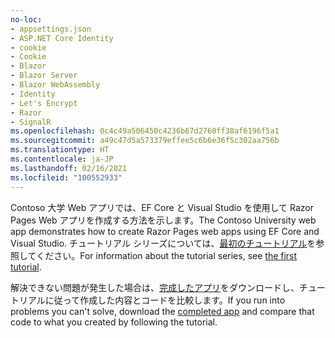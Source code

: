 ```yaml
---
no-loc:
- appsettings.json
- ASP.NET Core Identity
- cookie
- Cookie
- Blazor
- Blazor Server
- Blazor WebAssembly
- Identity
- Let's Encrypt
- Razor
- SignalR
ms.openlocfilehash: 0c4c49a506450c4236b67d2760ff38af6196f5a1
ms.sourcegitcommit: a49c47d5a573379effee5c6b6e36f5c302aa756b
ms.translationtype: HT
ms.contentlocale: ja-JP
ms.lasthandoff: 02/16/2021
ms.locfileid: "100552933"
---
```

<span data-ttu-id="9d007-101">Contoso 大学 Web アプリでは、EF Core と Visual Studio を使用して Razor Pages Web アプリを作成する方法を示します。</span><span class="sxs-lookup"><span data-stu-id="9d007-101">The Contoso University web app demonstrates how to create Razor Pages web apps using EF Core and Visual Studio.</span></span> <span data-ttu-id="9d007-102">チュートリアル シリーズについては、[最初のチュートリアル](xref:data/ef-rp/intro)を参照してください。</span><span class="sxs-lookup"><span data-stu-id="9d007-102">For information about the tutorial series, see [the first tutorial](xref:data/ef-rp/intro).</span></span>

<span data-ttu-id="9d007-103">解決できない問題が発生した場合は、[完成したアプリ](https://github.com/dotnet/AspNetCore.Docs/tree/master/aspnetcore/data/ef-rp/intro/samples)をダウンロードし、チュートリアルに従って作成した内容とコードを比較します。</span><span class="sxs-lookup"><span data-stu-id="9d007-103">If you run into problems you can't solve, download the [completed app](https://github.com/dotnet/AspNetCore.Docs/tree/master/aspnetcore/data/ef-rp/intro/samples) and compare that code to what you created by following the tutorial.</span></span>
